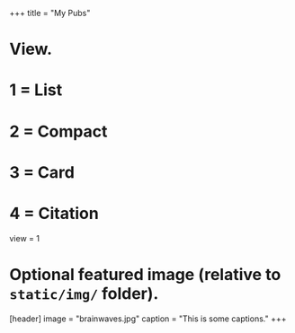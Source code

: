 +++
title = "My Pubs"

# View.
#   1 = List
#   2 = Compact
#   3 = Card
#   4 = Citation
view = 1

# Optional featured image (relative to `static/img/` folder).
[header]
image = "brainwaves.jpg"
caption = "This is some captions."
+++